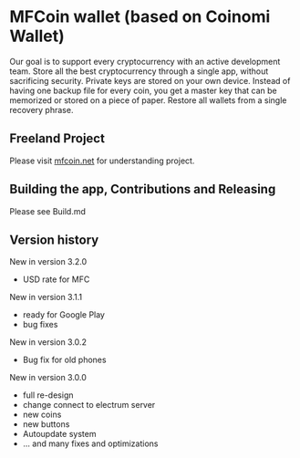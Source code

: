 MFCoin wallet (based on Coinomi Wallet)
===============

Our goal is to support every cryptocurrency with an active development team. Store all the best cryptocurrency through a single app, without sacrificing security. Private keys are stored on your own device. Instead of having one backup file for every coin, you get a master key that can be memorized or stored on a piece of paper. Restore all wallets from a single recovery phrase.

## Freeland Project

Please visit [mfcoin.net](https://mfcoin.net) for understanding project.


## Building the app, Contributions and Releasing 

Please see Build.md


## Version history

New in version 3.2.0
- USD rate for MFC

New in version 3.1.1
- ready for Google Play
- bug fixes

New in version 3.0.2
- Bug fix for old phones

New in version 3.0.0
- full re-design
- change connect to electrum server
- new coins
- new buttons
- Autoupdate system
- ... and many fixes and optimizations
